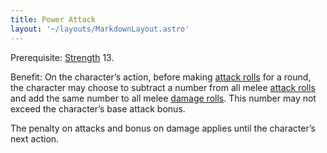 ```yaml
---
title: Power Attack
layout: '~/layouts/MarkdownLayout.astro'
---
```

Prerequisite: [Strength](/modern.d20.srd/basics/ability.scores) 13.

Benefit: On the character’s action, before making [attack rolls](/modern.d20.srd/combat/attack.roll) for a round, the character may
choose to subtract a number from all melee [attack rolls](/modern.d20.srd/combat/attack.roll) and add the same number to all
melee [damage rolls](/modern.d20.srd/combat/damage). This number may not
exceed the character’s base attack bonus.

The penalty on attacks and bonus on damage applies until the character’s next
action.

